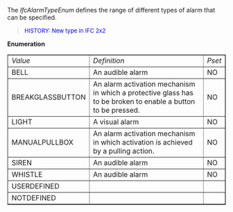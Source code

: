 The _IfcAlarmTypeEnum_ defines the range of different types of alarm that can be specified.

> <font color="#0000FF" size="-1"> HISTORY: New type in IFC 2x2</font>
> 


**Enumeration**

<table border="1"> 
		<tr> 
		  <td><i>Value</i></td> 
		  <td><i>Definition</i></td> 
		  <td><i>Pset</i></td> 
		</tr> 
		<tr> 
		  <td>BELL</td> 
		  <td>An audible alarm </td> 
		  <td>NO</td> 
		</tr> 
		<tr> 
		  <td>BREAKGLASSBUTTON</td> 
		  <td>An alarm activation mechanism in which a protective glass has to be
			 broken to enable a button to be pressed.</td> 
		  <td>NO</td> 
		</tr> 
		<tr> 
		  <td>LIGHT</td> 
		  <td>A visual alarm</td> 
		  <td>NO</td> 
		</tr> 
		<tr> 
		  <td>MANUALPULLBOX</td> 
		  <td>An alarm activation mechanism in which activation is achieved by a
			 pulling action.</td> 
		  <td>NO</td> 
		</tr> 
		<tr> 
		  <td>SIREN</td> 
		  <td>An audible alarm</td> 
		  <td>NO</td> 
		</tr> 
		<tr> 
		  <td>WHISTLE</td> 
		  <td>An audible alarm</td> 
		  <td>NO</td> 
		</tr> 
		<tr> 
		  <td>USERDEFINED</td> 
		  <td></td> 
		  <td></td> 
		</tr> 
		<tr> 
		  <td>NOTDEFINED</td> 
		  <td></td> 
		  <td></td> 
		</tr> 
	 </table>